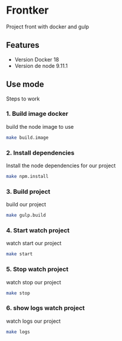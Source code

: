 # Frontker

Project front with docker and gulp

## Features

- Version Docker 18
- Version de node 9.11.1

## Use mode
Steps to work

### 1. Build image docker
build the node image to use
```sh
make build.image
```

### 2. Install dependencies
Install the node dependencies for our project 
```sh
make npm.install
```

### 3. Build project
build our project
```sh
make gulp.build
```

### 4. Start watch project
watch start our project
```sh
make start
```

### 5. Stop watch project
watch stop our project
```sh
make stop
```


### 6. show logs watch project
watch logs our project
```sh
make logs
```
